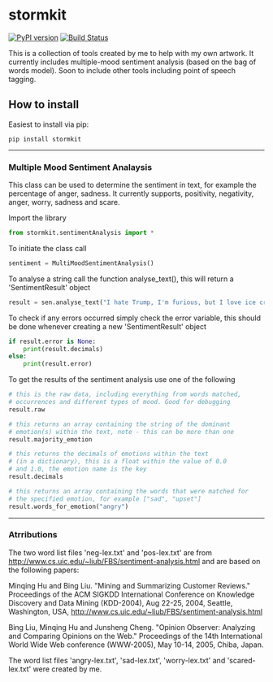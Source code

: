 # stormkit
[![PyPI version](https://badge.fury.io/py/stormkit.svg)](https://badge.fury.io/py/stormkit) [![Build Status](https://travis-ci.org/joemcalister/stormkit.svg?branch=master)](https://travis-ci.org/joemcalister/stormkit)

This is a collection of tools created by me to help with my own artwork. It currently includes multiple-mood sentiment analysis (based on the bag of words model). Soon to include other tools including point of speech tagging.

## How to install
Easiest to install via pip:
```Shellscript
pip install stormkit
```

***

### Multiple Mood Sentiment Analaysis
This class can be used to determine the sentiment in text, for example the percentage of anger, sadness. It currently supports, positivity, negativity, anger, worry, sadness and scare.

Import the library
```python
from stormkit.sentimentAnalysis import *
```

To initiate the class call
```python
sentiment = MultiMoodSentimentAnalysis()
```
To analyse a string call the function analyse_text(), this will return a 'SentimentResult' object
```python
result = sen.analyse_text("I hate Trump, I'm furious, but I love ice cream.")
```
To check if any errors occurred simply check the error variable, this should be done whenever creating a new 'SentimentResult' object
```python
if result.error is None:
    print(result.decimals)
else:
    print(result.error)
```
To get the results of the sentiment analysis use one of the following
```python
# this is the raw data, including everything from words matched, 
# occurrences and different types of mood. Good for debugging
result.raw

# this returns an array containing the string of the dominant 
# emotion(s) within the text, note - this can be more than one
result.majority_emotion

# this returns the decimals of emotions within the text 
# (in a dictionary), this is a float within the value of 0.0 
# and 1.0, the emotion name is the key
result.decimals

# this returns an array containing the words that were matched for
# the specified emotion, for example ["sad", "upset"]
result.words_for_emotion("angry")
```

***

### Atrributions
The two word list files 'neg-lex.txt' and 'pos-lex.txt' are from http://www.cs.uic.edu/~liub/FBS/sentiment-analysis.html and are based on the following papers:

Minqing Hu and Bing Liu. "Mining and Summarizing Customer Reviews." Proceedings of the ACM SIGKDD International Conference on Knowledge Discovery and Data Mining (KDD-2004), Aug 22-25, 2004, Seattle, Washington, USA,
http://www.cs.uic.edu/~liub/FBS/sentiment-analysis.html

Bing Liu, Minqing Hu and Junsheng Cheng. "Opinion Observer: Analyzing 
and Comparing Opinions on the Web." Proceedings of the 14th 
International World Wide Web conference (WWW-2005), May 10-14, 
2005, Chiba, Japan.

The word list files 'angry-lex.txt', 'sad-lex.txt', 'worry-lex.txt' and 'scared-lex.txt' were created by me.